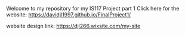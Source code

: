 Welcome to my repository for my IS117 Project part 1
Click here for the website: https://davidjl1997.github.io/FinalProject1/

website design link: https://djl266.wixsite.com/my-site